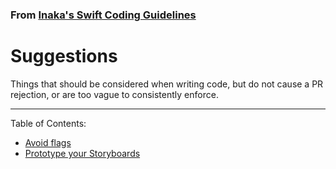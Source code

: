 ### From [Inaka's Swift Coding Guidelines](https://github.com/inaka/swift_guidelines)

# Suggestions

Things that should be considered when writing code, but do not cause a PR rejection, or are too vague to consistently enforce.

------

Table of Contents:

- [Avoid flags](avoid-flags.md)
- [Prototype your Storyboards](prototype-storyboards.md)

